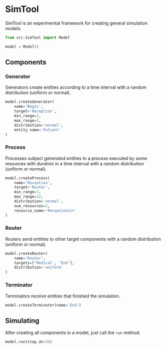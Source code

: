 # SimTool

SimTool is an experimental framework for creating general simulation models.

```python
from src.SimTool import Model

model = Model()
```

## Components

### Generator

Generators create entities according to a time interval with a random distribution (uniform or normal).

```python
model.createGenerator(
    name='Begin',
    target='Reception',
    min_range=2,
    max_range=5,
    distribution='normal',
    entity_name='Patient'
)
```

### Process

Processes subject generated entities to a process executed by some resources with duration in a time interval with a random distribution (uniform or normal).

```python
model.createProcess(
    name='Reception',
    target='Router',
    min_range=7,
    max_range=12,
    distribution='normal',
    num_resources=2,
    resource_name='Receptionist'
)
```

### Router

Routers send entities to other target components with a random distribution (uniform or normal).

```python
model.createRouter(
    name='Router',
    targets=['Medical', 'End'],
    distribution='uniform'
)
```

### Terminator

Terminators receive entities that finished the simulation.

```python
model.createTerminator(name='End')
```

## Simulating

After creating all components in a model, just call the `run` method.

```python
model.run(stop_at=30)
```
